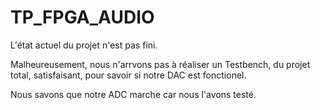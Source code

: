 # TP_FPGA_AUDIO

L'état actuel du projet n'est pas fini.

Malheureusement, nous n'arrvons pas à réaliser un Testbench, du projet total, satisfaisant, pour savoir si notre DAC est fonctionel.

Nous savons que notre ADC marche car nous l'avons testé.

